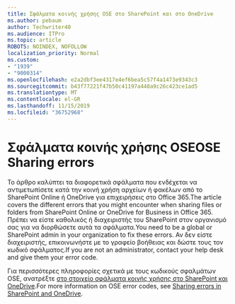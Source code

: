 ```yaml
---
title: Σφάλματα κοινής χρήσης OSE στο SharePoint και στο OneDrive
ms.author: pebaum
author: Techwriter40
ms.audience: ITPro
ms.topic: article
ROBOTS: NOINDEX, NOFOLLOW
localization_priority: Normal
ms.custom:
- "1939"
- "9000314"
ms.openlocfilehash: e2a2dbf3ee4317e4ef6bea5c57f4a1473e9343c3
ms.sourcegitcommit: b43f77221f47b50c41197a448a9c26c423ce1ad5
ms.translationtype: MT
ms.contentlocale: el-GR
ms.lasthandoff: 11/15/2019
ms.locfileid: "36752968"
---
```

# <a name="ose-sharing-errors"></a><span data-ttu-id="2d3f3-102">Σφάλματα κοινής χρήσης OSE</span><span class="sxs-lookup"><span data-stu-id="2d3f3-102">OSE Sharing errors</span></span>

<span data-ttu-id="2d3f3-103">Το άρθρο καλύπτει τα διαφορετικά σφάλματα που ενδέχεται να αντιμετωπίσετε κατά την κοινή χρήση αρχείων ή φακέλων από το SharePoint Online ή OneDrive για επιχειρήσεις στο Office 365.</span><span class="sxs-lookup"><span data-stu-id="2d3f3-103">The article covers the different errors that you might encounter when sharing files or folders from SharePoint Online or OneDrive for Business in Office 365.</span></span> <span data-ttu-id="2d3f3-104">Πρέπει να είστε καθολικός ή διαχειριστής του SharePoint στον οργανισμό σας για να διορθώσετε αυτά τα σφάλματα.</span><span class="sxs-lookup"><span data-stu-id="2d3f3-104">You need to be a global or SharePoint admin in your organization to fix these errors.</span></span> <span data-ttu-id="2d3f3-105">Αν δεν είστε διαχειριστής, επικοινωνήστε με το γραφείο βοήθειας και δώστε τους τον κωδικό σφάλματος.</span><span class="sxs-lookup"><span data-stu-id="2d3f3-105">If you are not an administrator, contact your help desk and give them your error code.</span></span>

<span data-ttu-id="2d3f3-106">Για περισσότερες πληροφορίες σχετικά με τους κωδικούς σφαλμάτων OSE, ανατρέξτε [στο στοιχείο σφάλματα κοινής χρήσης στο SharePoint και OneDrive](https://docs.microsoft.com/sharepoint/sharepoint-onedrive-error-message).</span><span class="sxs-lookup"><span data-stu-id="2d3f3-106">For more information on OSE error codes, see [Sharing errors in SharePoint and OneDrive](https://docs.microsoft.com/sharepoint/sharepoint-onedrive-error-message).</span></span>
